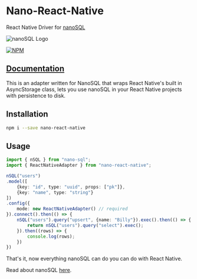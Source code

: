 # Nano-React-Native
React Native Driver for [nanoSQL](https://nanosql.io/)

<img src="https://raw.githubusercontent.com/ClickSimply/Nano-SQL/master/logo.png" alt="nanoSQL Logo">

[![NPM](https://nodei.co/npm/nano-react-native.png?downloads=true&stars=true)](https://nodei.co/npm/nano-react-native/)

## [Documentation](https://docs.nanosql.io/)

This is an adapter written for NanoSQL that wraps React Native's built in AsyncStorage class, lets you use nanoSQL in your React Native projects with persistence to disk.

## Installation
```sh
npm i --save nano-react-native
```

## Usage
```ts
import { nSQL } from "nano-sql";
import { ReactNativeAdapter } from "nano-react-native";

nSQL("users")
.model([
    {key: "id", type: "uuid", props: ["pk"]},
    {key: "name", type: "string"}
])
.config({
    mode: new ReactNativeAdapter() // required
}).connect().then(() => {
    nSQL("users").query("upsert", {name: "Billy"}).exec().then(() => {
        return nSQL("users").query("select").exec();
    }).then((rows) => {
        console.log(rows);
    })
})
```

That's it, now everything nanoSQL can do you can do with React Native.

Read about nanoSQL [here](https://nanosql.io/).